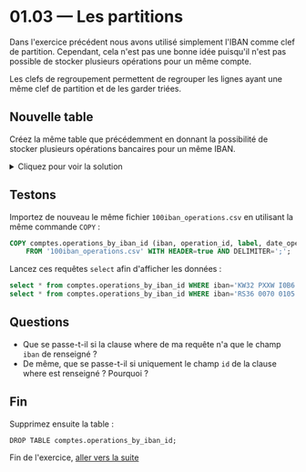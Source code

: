 # 01.03 — Les partitions

Dans l'exercice précédent nous avons utilisé simplement l'IBAN comme clef de partition. Cependant, cela n'est pas une bonne idée puisqu'il n'est pas possible de stocker plusieurs opérations pour un même compte. 

Les clefs de regroupement permettent de regrouper les lignes ayant une même clef de partition et de les garder triées.

## Nouvelle table

Créez la même table que précédemment en donnant la possibilité de stocker plusieurs opérations bancaires pour un même IBAN. 

<details>
    <summary>Cliquez pour voir la solution</summary>
    
_Pour cela, il suffit d'ajouter un paramètre à la clef de partition qui rendra unique chaque opération. En ajoutant l'`operation_id` à la clef de partition de la table, il sera possible de stocker plusieurs opérations pour un seul et même IBAN.

Voici le schéma :_

```
CREATE TABLE comptes.operations_by_iban_id (
    iban text,
    operation_id uuid,
    label text,
    date_operation timestamp,
    amount float,
    PRIMARY KEY (iban, operation_id)
 );
```

</details>

## Testons 
Importez de nouveau le même fichier `100iban_operations.csv` en utilisant la même commande `COPY` :

```sql
COPY comptes.operations_by_iban_id (iban, operation_id, label, date_operation, amount)
    FROM '100iban_operations.csv' WITH HEADER=true AND DELIMITER=';';
```

Lancez ces requêtes `select` afin d'afficher les données :
```sql
select * from comptes.operations_by_iban_id WHERE iban='KW32 PXXW I0B6 8852 4BZ9 Q997 5415 82' AND operation_id=636251f7-a1a3-4a13-9720-7642b9f813d6;
select * from comptes.operations_by_iban_id WHERE iban='RS36 0070 0105 7300 9002 16' AND operation_id=5a08e944-05d0-4502-9d8d-e2d42a1c276b;
```

## Questions
* Que se passe-t-il si la clause where de ma requête n'a que le champ `iban` de renseigné ?
* De même, que se passe-t-il si uniquement le champ `id` de la clause where est renseigné ? Pourquoi ?


## Fin
Supprimez ensuite la table :
```
DROP TABLE comptes.operations_by_iban_id;
```

Fin de l'exercice, [aller vers la suite](01.04.Clustering.md)
